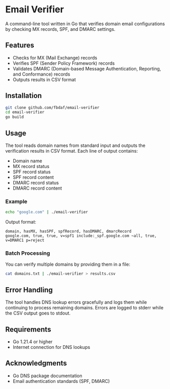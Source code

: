 # Email Verifier

A command-line tool written in Go that verifies domain email configurations by checking MX records, SPF, and DMARC settings.

## Features

- Checks for MX (Mail Exchange) records
- Verifies SPF (Sender Policy Framework) records
- Validates DMARC (Domain-based Message Authentication, Reporting, and Conformance) records
- Outputs results in CSV format

## Installation

```bash
git clone github.com/fbdaf/email-verifier
cd email-verifier
go build
```

## Usage

The tool reads domain names from standard input and outputs the verification results in CSV format. Each line of output contains:
- Domain name
- MX record status
- SPF record status
- SPF record content
- DMARC record status
- DMARC record content

### Example

```bash
echo "google.com" | ./email-verifier
```

Output format:
```csv
domain, hasMX, hasSPF, spfRecord, hasDMARC, dmarcRecord
google.com, true, true, v=spf1 include:_spf.google.com ~all, true, v=DMARC1 p=reject
```

### Batch Processing

You can verify multiple domains by providing them in a file:

```bash
cat domains.txt | ./email-verifier > results.csv
```

## Error Handling

The tool handles DNS lookup errors gracefully and logs them while continuing to process remaining domains. Errors are logged to stderr while the CSV output goes to stdout.

## Requirements

- Go 1.21.4 or higher
- Internet connection for DNS lookups

## Acknowledgments

- Go DNS package documentation
- Email authentication standards (SPF, DMARC)

